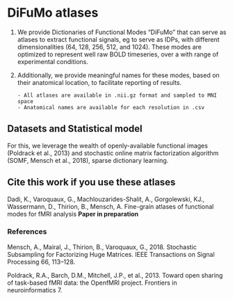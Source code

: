 # DiFuMo atlases

1. We provide Dictionaries of Functional Modes “DiFuMo” that can serve as atlases to extract
   functional signals, eg to serve as IDPs, with different dimensionalities
   (64, 128, 256, 512, and 1024). These modes are optimized to represent well raw BOLD timeseries,
   over a with range of experimental conditions.
   
2. Additionally, we provide meaningful names for these modes, based on their anatomical
   location, to facilitate reporting of results.
   

      
       - All atlases are available in .nii.gz format and sampled to MNI space
       - Anatomical names are available for each resolution in .csv


## Datasets and Statistical model

For this, we leverage the wealth of openly-available functional images
(Poldrack et al., 2013) and stochastic online matrix factorization algorithm
(SOMF, Mensch et al., 2018), sparse dictionary learning.

## Cite this work if you use these atlases

Dadi, K., Varoquaux, G., Machlouzarides-Shalit, A., Gorgolewski, KJ.,
Wassermann, D., Thirion, B., Mensch, A. Fine-grain atlases of functional
modes for fMRI analysis **Paper in preparation**

### References

Mensch, A., Mairal, J., Thirion, B., Varoquaux, G., 2018. Stochastic
Subsampling for Factorizing Huge Matrices. IEEE Transactions
on Signal Processing 66, 113–128.

Poldrack, R.A., Barch, D.M., Mitchell, J.P., et al., 2013. Toward
open sharing of task-based fMRI data: the OpenfMRI project.
Frontiers in neuroinformatics 7.

